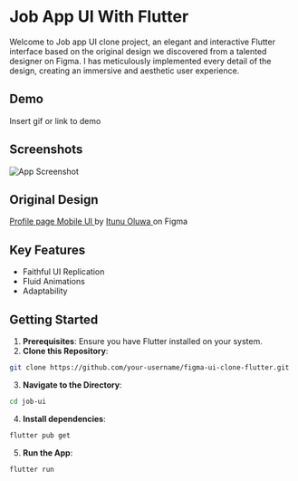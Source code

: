 # Job App UI With Flutter

Welcome to  Job app UI clone project, an elegant and interactive Flutter interface based on the original design we discovered from a talented designer on Figma. I has meticulously implemented every detail of the design, creating an immersive and aesthetic user experience.




## Demo

Insert gif or link to demo


## Screenshots

![App Screenshot](https://via.placeholder.com/468x300?text=App+Screenshot+Here)


## Original Design
[Profile page Mobile UI ](https://www.figma.com/community/file/1044938598351718939)
by [Itunu Oluwa ](https://www.figma.com/@thisisaltgian) on Figma

## Key Features

* Faithful UI Replication
* Fluid Animations
* Adaptability
## Getting Started
1. **Prerequisites**: Ensure you have Flutter installed on your system.
2. **Clone this Repository**:
 ```bash
git clone https://github.com/your-username/figma-ui-clone-flutter.git
```
3. **Navigate to the Directory**:
  ```bash
cd job-ui
```  
4. **Install dependencies**:
  ```bash
 flutter pub get
```
5. **Run the App**:
 ```bash
 flutter run
```  